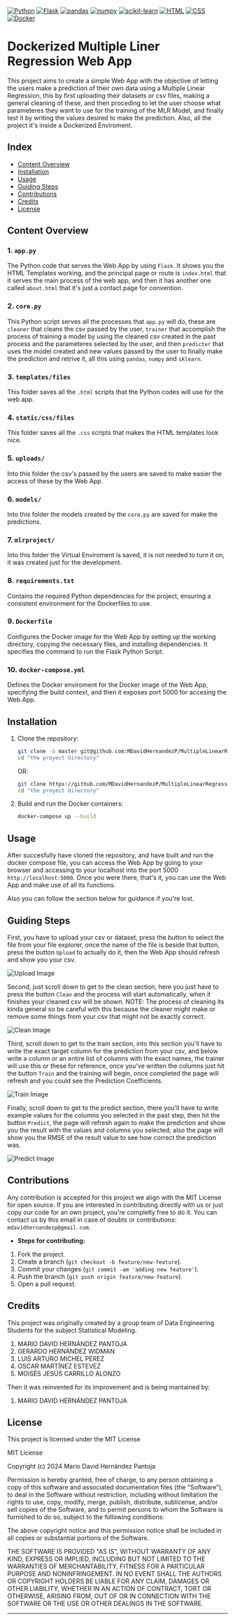 [![Python](https://img.shields.io/badge/python-3.12.1-red.svg)](https://www.python.org/)
[![Flask](https://img.shields.io/badge/Flask-v2.0.3-blue.svg)](https://flask.palletsprojects.com/)
[![pandas](https://img.shields.io/badge/pandas-v1.5.2-orange.svg)](https://pandas.pydata.org/)
[![numpy](https://img.shields.io/badge/numpy-v1.22.0-lightblue.svg)](https://numpy.org/)
[![scikit-learn](https://img.shields.io/badge/scikit--learn-v1.0.2-yellow.svg)](https://scikit-learn.org/)
[![HTML](https://img.shields.io/badge/HTML-5.0-red.svg)](https://developer.mozilla.org/en-US/docs/Web/Guide/HTML/HTML5)
[![CSS](https://img.shields.io/badge/CSS-3.0-blue.svg)](https://developer.mozilla.org/en-US/docs/Web/CSS/CSS3)
[![Docker](https://img.shields.io/badge/Docker-v20.10.17-purple.svg)](https://www.docker.com/)

# Dockerized Multiple Liner Regression Web App

This project aims to create a simple Web App with the objective of letting the users make a prediction of their own data using a Multiple Linear Regression, this by first uploading their datasets or csv files, making a general cleaning of these, and then proceding to let the user choose what parameteres they want to use for the training of the MLR Model, and finally test it by writing the values desired to make the prediction. Also, all the project it's inside a Dockerized Enviroment.

## Index

- [Content Overview](#content-overview)
- [Installation](#installation)
- [Usage](#usage)
- [Guiding Steps](#guiding-steps)
- [Contributions](#contributions)
- [Credits](#credits)
- [License](#license)

## Content Overview

### 1. `app.py`

The Python code that serves the Web App by using `Flask`. It shows you the HTML Templates working, and the principal page or route is `index.html` that it serves the main process of the web app, and then it has another one called `about.html` that it's just a contact page for convention.

### 2. `core.py`

This Python script serves all the processes that `app.py` will do, these are `cleaner` that cleans the csv passed by the user, `trainer` that accomplish the process of training a model by using the cleaned csv created in the past process and the parameteres selected by the user, and then `predicter` that uses the model created and new values passed by the user to finally make the prediction and retrive it, all this using `pandas`, `numpy` and `sklearn`.

### 3. `templates/files`

This folder saves all the `.html` scripts that the Python codes will use for the web app. 

### 4. `static/css/files`

This folder saves all the `.css` scripts that makes the HTML templates look nice.

### 5. `uploads/`

Into this folder the csv's passed by the users are saved to make easier the access of these by the Web App.

### 6. `models/`

Into this folder the models created by the `core.py` are saved for make the predictions.

### 7. `mlrproject/`

Into this folder the Virtual Enviroment is saved, it is not needed to turn it on, it was created just for the development.

### 8. `requirements.txt`

Contains the required Python dependencies for the project, ensuring a consistent environment for the Dockerfiles to use.

### 9. `Dockerfile`

Configures the Docker image for the Web App by setting up the working directory, copying the necessary files, and installing dependencies. It specifies the command to run the Flask Python Script.

### 10. `docker-compose.yml`

Defines the Docker enviroment for the Docker image of the Web App, specifying the build context, and then it exposes port 5000 for accesing the Web App.

## Installation

1. Clone the repository:

    ```bash
    git clone -b master git@github.com:MDavidHernandezP/MultipleLinearRegressionWebApp.git
    cd "the proyect directory"
    ```
    
    OR:

    ```bash
    git clone https://github.com/MDavidHernandezP/MultipleLinearRegressionWebApp.git
    cd "the proyect directory"
    ```

2. Build and run the Docker containers:

    ```bash
    docker-compose up --build
    ```

## Usage

After succesfully have cloned the repository, and have built and run the docker compose file, you can access the Web App by going to your browser and accessing to your localhost into the port 5000 `http://localhost:5000`. Once you were there, that's it, you can use the Web App and make use of all its functions.

Also you can follow the section below for guidance if you're lost.

## Guiding Steps

First, you have to upload your csv or dataset, press the button to select the file from your file explorer, once the name of the file is beside that button, press the button `Upload` to actually do it, then the Web App should refresh and show you your csv.

![Upload Image](static/images/upload.png)

Second, just scroll down to get to the clean section, here you just have to press the button `Clean` and the process will start automatically, when it finishes your cleaned csv will be shown. NOTE: The process of cleaning its kinda general so be careful with this because the cleaner might make or remove some things from your csv that might not be exactly correct.

![Clean Image](static/images/clean.png)

Third, scroll down to get to the train section, into this section you'll have to write the exact target column for the prediction from your csv, and below write a column or an entire list of columns with the exact names, the trainer will use this or these for reference, once you've written the columns just hit the button `Train` and the training will begin, once completed the page will refresh and you could see the Prediction Coefficients.

![Train Image](static/images/train.png)


Finally, scroll down to get to the predict section, there you'll have to write example values for the columns you selected in the past step, then hit the button `Predict`, the page will refresh again to make the prediction and show you the result with the values and columns you selected; also the page will show you the RMSE of the result value to see how correct the prediction was.

![Predict Image](static/images/predict.png)

## Contributions

Any contribution is accepted for this project we align with the MIT License for open source. If you are interested in contributing directly with us or just copy our code for an own project, you're completly free to do it. You can contact us by this email in case of doubts or contributions: `mdavidhernandezp@gmail.com`.

- **Steps for contributing:**
1. Fork the project.
2. Create a branch (`git checkout -b feature/new-feature`).
3. Commit your changes (`git commit -am 'adding new feature'`).
4. Push the branch (`git push origin feature/new-feature`).
5. Open a pull request.

## Credits

This project was originally created by a group team of Data Engineering Students for the subject Statistical Modeling.

1. MARIO DAVID HERNÁNDEZ PANTOJA
2. GERARDO HERNÁNDEZ WIDMAN
3. LUIS ARTURO MICHEL PÉREZ
4. OSCAR MARTÍNEZ ESTEVEZ
5. MOISÉS JESÚS CARRILLO ALONZO

Then it was reinvented for its improvement and is being mantained by:

1. MARIO DAVID HERNÁNDEZ PANTOJA

## License

This project is licensed under the MIT License

MIT License

Copyright (c) 2024 Mario David Hernández Pantoja

Permission is hereby granted, free of charge, to any person obtaining a copy
of this software and associated documentation files (the "Software"), to deal
in the Software without restriction, including without limitation the rights
to use, copy, modify, merge, publish, distribute, sublicense, and/or sell
copies of the Software, and to permit persons to whom the Software is
furnished to do so, subject to the following conditions:

The above copyright notice and this permission notice shall be included in all
copies or substantial portions of the Software.

THE SOFTWARE IS PROVIDED "AS IS", WITHOUT WARRANTY OF ANY KIND, EXPRESS OR
IMPLIED, INCLUDING BUT NOT LIMITED TO THE WARRANTIES OF MERCHANTABILITY,
FITNESS FOR A PARTICULAR PURPOSE AND NONINFRINGEMENT. IN NO EVENT SHALL THE
AUTHORS OR COPYRIGHT HOLDERS BE LIABLE FOR ANY CLAIM, DAMAGES OR OTHER
LIABILITY, WHETHER IN AN ACTION OF CONTRACT, TORT OR OTHERWISE, ARISING FROM,
OUT OF OR IN CONNECTION WITH THE SOFTWARE OR THE USE OR OTHER DEALINGS IN THE
SOFTWARE.

---